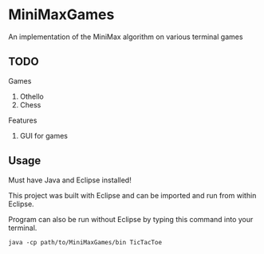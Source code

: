# MiniMaxGames
 An implementation of the MiniMax algorithm on various terminal games

## TODO

Games
1. Othello
2. Chess

Features
1. GUI for games

## Usage

Must have Java and Eclipse installed!

This project was built with Eclipse and can be imported and run from within Eclipse.

Program can also be run without Eclipse by typing this command into your terminal.

```
java -cp path/to/MiniMaxGames/bin TicTacToe
```
